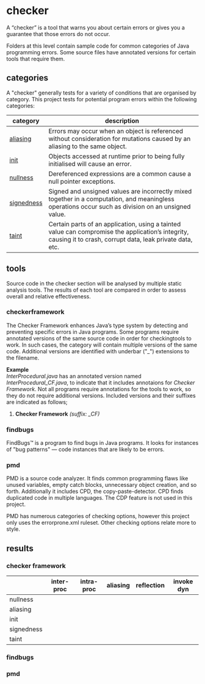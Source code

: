 # checker
A “checker” is a tool that warns you about certain errors or gives you a guarantee that 
those errors do not occur.

Folders at this level contain sample code for common categories of Java programming 
errors. Some source files have annotated versions for certain tools that require them.

## categories
A "checker" generally tests for a variety of conditions that are organised by category. This 
project tests for potential program errors within the following categories:

| category | description |
| --- | --- |
| [aliasing](https://github.com/michaelemery/staticanalysis/tree/master/checker/aliasing) | Errors may occur when an object is referenced without consideration for mutations caused by an aliasing to the same object. |
| [init](https://github.com/michaelemery/staticanalysis/tree/master/checker/init) | Objects accessed at runtime prior to being fully initialised will cause an error. |
| [nullness](https://github.com/michaelemery/staticanalysis/tree/master/checker/nullness) | Dereferenced expressions are a common cause a null pointer exceptions. |
| [signedness](https://github.com/michaelemery/staticanalysis/tree/master/checker/signedness) | Signed and unsigned values are incorrectly mixed together in a computation, and meaningless operations occur such as division on an unsigned value. |
| [taint](https://github.com/michaelemery/staticanalysis/tree/master/checker/taint) | Certain parts of an application, using a tainted value can compromise the application’s integrity, causing it to crash, corrupt data, leak private data, etc. |

## tools
Source code in the checker section will be analysed by multiple static analysis tools. The results 
of each tool are compared in order to assess overall and relative effectiveness.

### checkerframework
The Checker Framework enhances Java’s type system by detecting and preventing specific 
errors in Java programs. Some programs require annotated versions of the same source code 
in order for checkingtools to work. In such cases, the category will contain multiple 
versions of the same code. Additional versions are identified with underbar ("\_") 
extensions to the filename.

**Example** <br>
_InterProcedural.java_ has an annotated version named _InterProcedural_CF.java_, to indicate that 
it includes annotaions for _Checker Framework_. Not all programs require annotations for the 
tools to work, so they do not require additional versions. Included versions and their 
suffixes are indicated as follows;

1) **Checker Framework** _(suffix: \_CF)_

### findbugs
FindBugs™ is a program to find bugs in Java programs. It looks for instances of "bug patterns" — 
code instances that are likely to be errors.

### pmd
PMD is a source code analyzer. It finds common programming flaws like unused variables, empty catch 
blocks, unnecessary object creation, and so forth. Additionally it includes CPD, the 
copy-paste-detector. CPD finds duplicated code in multiple languages. The CDP feature is not used 
in this project.

PMD has numerous categories of checking options, however this project only uses the errorprone.xml
ruleset. Other checking options relate more to style.

## results

### checker framework

| | inter-proc | intra-proc | aliasing | reflection | invoke dyn |
| --- | :---: | :---: | :---: | :---: | :---: |
| nullness | | | | | |
| aliasing | | | | | |
| init | | | | | |
| signedness | | | | | |
| taint | | | | | |

### findbugs

### pmd

